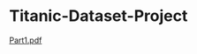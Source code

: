 # Titanic-Dataset-Project
[Part1.pdf](http://Djensonsan.github.io/Titanic-Dataset-Project/Part1/Docs/Machine_Learning_Project_1.pdf)
